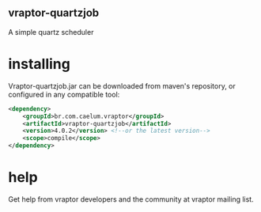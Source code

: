## vraptor-quartzjob

A simple quartz scheduler

# installing

Vraptor-quartzjob.jar can be downloaded from maven's repository, or configured in any compatible tool:

```xml
<dependency>
    <groupId>br.com.caelum.vraptor</groupId>
    <artifactId>vraptor-quartzjob</artifactId>
    <version>4.0.2</version> <!--or the latest version-->
    <scope>compile</scope>
</dependency>
```

# help

Get help from vraptor developers and the community at vraptor mailing list.
